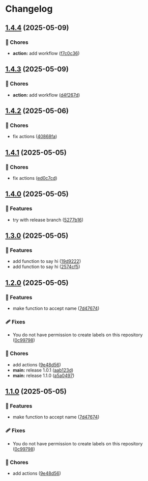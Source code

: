# Changelog

## [1.4.4](https://github.com/Prajithp/sample-release/compare/v1.4.3...v1.4.4) (2025-05-09)


### 🧹 Chores

* **action:** add workflow ([f7c0c36](https://github.com/Prajithp/sample-release/commit/f7c0c366f78000640f49607b369114aef46ae81c))

## [1.4.3](https://github.com/Prajithp/sample-release/compare/v1.4.2...v1.4.3) (2025-05-09)


### 🧹 Chores

* **action:** add workflow ([d4f267d](https://github.com/Prajithp/sample-release/commit/d4f267d0d220ac85840c39b00628c6729ccc6ee1))

## [1.4.2](https://github.com/Prajithp/sample-release/compare/v1.4.1...v1.4.2) (2025-05-06)


### 🧹 Chores

* fix actions ([40868fa](https://github.com/Prajithp/sample-release/commit/40868fa36c686010f0d9f4fdd239b60594ab7baa))

## [1.4.1](https://github.com/Prajithp/sample-release/compare/v1.4.0...v1.4.1) (2025-05-05)


### 🧹 Chores

* fix actions ([ed0c7cd](https://github.com/Prajithp/sample-release/commit/ed0c7cdc1bc282375eb18b3db5ff65ad97fa41d4))

## [1.4.0](https://github.com/Prajithp/sample-release/compare/v1.3.0...v1.4.0) (2025-05-05)


### 🌟 Features

* try with release branch ([5277b16](https://github.com/Prajithp/sample-release/commit/5277b16cac2cc42a3b203fe820f4f24d5af5e0ad))

## [1.3.0](https://github.com/Prajithp/sample-release/compare/v1.2.0...v1.3.0) (2025-05-05)


### 🌟 Features

* add function to say hi ([19d9222](https://github.com/Prajithp/sample-release/commit/19d9222f9c99bea275b703af22841e645fac042b))
* add function to say hi ([2574cf5](https://github.com/Prajithp/sample-release/commit/2574cf560d2583b1a9367ddf076535f8f19ef761))

## [1.2.0](https://github.com/Prajithp/sample-release/compare/v1.1.0...v1.2.0) (2025-05-05)


### 🌟 Features

* make function to accept name ([7d47674](https://github.com/Prajithp/sample-release/commit/7d476747281ddc6337a21064972f732622de837d))


### 🩹 Fixes

* You do not have permission to create labels on this repository ([0c99798](https://github.com/Prajithp/sample-release/commit/0c99798563305cc46fe333fa77c5a6b131ccb77d))


### 🧹 Chores

* add actions ([9e48d56](https://github.com/Prajithp/sample-release/commit/9e48d56cd983cbb3fc0667b2b81682e19a1866b5))
* **main:** release 1.0.1 ([aab123d](https://github.com/Prajithp/sample-release/commit/aab123d79c657731eaf5848ecdce4ea2c76c7ebc))
* **main:** release 1.1.0 ([a5a0497](https://github.com/Prajithp/sample-release/commit/a5a049772537b828ef0f8838e22efe2ad7e9b2f2))

## [1.1.0](https://github.com/Prajithp/sample-release/compare/v1.0.0...v1.1.0) (2025-05-05)


### 🌟 Features

* make function to accept name ([7d47674](https://github.com/Prajithp/sample-release/commit/7d476747281ddc6337a21064972f732622de837d))


### 🩹 Fixes

* You do not have permission to create labels on this repository ([0c99798](https://github.com/Prajithp/sample-release/commit/0c99798563305cc46fe333fa77c5a6b131ccb77d))


### 🧹 Chores

* add actions ([9e48d56](https://github.com/Prajithp/sample-release/commit/9e48d56cd983cbb3fc0667b2b81682e19a1866b5))
